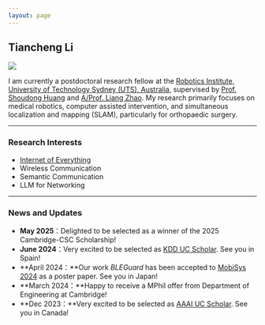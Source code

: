 ```yaml
---
layout: page
---
```


## Tiancheng Li

<img src="https://caihanlin.com/TianchengLi.jpg" class="floatpic">



I am currently a postdoctoral research fellow at the [Robotics Institute, University of Technology Sydney (UTS), Australia](https://www.uts.edu.au/research/centres/robotics-institute), supervised by [Prof. Shoudong Huang](https://profiles.uts.edu.au/Shoudong.Huang) and [A/Prof. Liang Zhao](https://www.research.ed.ac.uk/en/persons/liang-zhao). My research  primarily focuses on medical robotics, computer assisted intervention, and simultaneous localization and mapping (SLAM), particularly for orthopaedic surgery.  

---

### Research Interests

- [Internet of Everything](https://scholar.google.com/citations?view_op=search_authors&hl=zh-CN&mauthors=label:internet_of_everything)
- Wireless Communication
- Semantic Communication
- LLM for Networking

---

### News and Updates

- **May 2025**：Delighted to be selected as a winner of the 2025 Cambridge-CSC Scholarship!
- **June 2024**：Very excited to be selected as [KDD UC Scholar](https://kdd2024.kdd.org/undergraduate-consortium/). See you in Spain!
- **April 2024：**Our work *BLEGuard* has been accepted to [MobiSys 2024](https://www.sigmobile.org/mobisys/2024/) as a poster paper. See you in Japan!
- **March 2024：**Happy to receive a MPhil offer from Department of Engineering at Cambridge!
- **Dec 2023：**Very excited to be selected as [AAAI UC Scholar](https://aaai.org/aaai-conference/undergraduate-consortium-program/). See you in Canada!